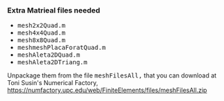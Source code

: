 ### Extra Matrieal files needed ###

* <tt>mesh2x2Quad.m</tt>
* <tt>mesh4x4Quad.m</tt>
* <tt>mesh8x8Quad.m</tt>
* <tt>meshmeshPlacaForatQuad.m</tt>
* <tt>meshAleta2DQuad.m</tt>
* <tt>meshAleta2DTriang.m</tt>

Unpackage them from the file <tt>meshFilesAll,</tt> that you can
download at Toni Susin's Numerical Factory,
https://numfactory.upc.edu/web/FiniteElements/files/meshFilesAll.zip
